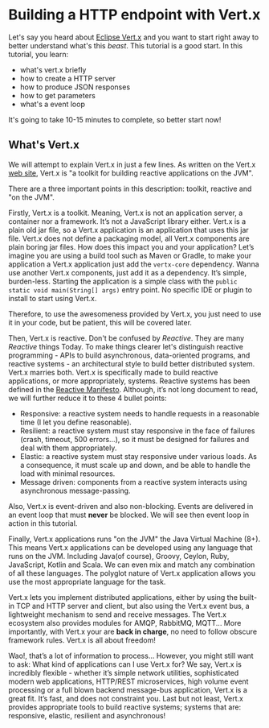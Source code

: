 # Building a HTTP endpoint with Vert.x

Let's say you heard about [Eclipse Vert.x](http://vertx.io) and you want to start right away to better understand what's this _beast_. This tutorial is a good start. In this tutorial, you learn:

* what's vert.x briefly
* how to create a HTTP server
* how to produce JSON responses
* how to get parameters
* what's a event loop

It's going to take 10-15 minutes to complete, so better start now!

## What's Vert.x

We will attempt to explain Vert.x in just a few lines. As written on the Vert.x [web site](http://vertx.io), Vert.x is "a toolkit for building reactive applications on the JVM".

There are a three important points in this description: toolkit, reactive and "on the JVM".

Firstly, Vert.x is a toolkit. Meaning, Vert.x is not an application server, a container nor a framework. It’s not a JavaScript library either. Vert.x is a plain old jar file, so a Vert.x application is an application that uses this jar file. Vert.x does not define a packaging model, all Vert.x components are plain boring jar files. How does this impact you and your application? Let’s imagine you are using a build tool such as Maven or Gradle, to make your application a Vert.x application just add the `vertx-core` dependency. Wanna use another Vert.x components, just add it as a dependency. It’s simple, burden-less. Starting the application is a simple class with the `public static void main(String[] args)` entry point. No specific IDE or plugin to install to start using Vert.x.

Therefore, to use the awesomeness provided by Vert.x, you just need to use it in your code, but be patient, this will be covered later.

Then, Vert.x is reactive. Don't be confused by _Reactive_. They are many _Reactive_ things Today. To make things clearer let's distinguish reactive programming - APIs to build asynchronous, data-oriented programs, and reactive systems - an architectural style to build better distributed system. Vert.x marries both. Vert.x is specifically made to build reactive applications, or more appropriately, systems. Reactive systems has been defined in the [Reactive Manifesto](http://www.reactivemanifesto.org). Although, it’s not long document to read, we will further reduce it to these 4 bullet points:

* Responsive: a reactive system needs to handle requests in a reasonable time (I let you define reasonable).
* Resilient: a reactive system must stay responsive in the face of failures (crash, timeout, 500 errors…​), so it must be designed for failures and deal with them appropriately.
* Elastic: a reactive system must stay responsive under various loads. As a consequence, it must scale up and down, and be able to handle the load with minimal resources.
* Message driven: components from a reactive system interacts using asynchronous message-passing.


Also, Vert.x is event-driven and also non-blocking. Events are delivered in an event loop that must **never** be blocked. We will see then event loop in action in this tutorial.

Finally, Vert.x applications runs "on the JVM" the Java Virtual Machine (8+). This means Vert.x applications can be developed using any language that runs on the JVM. Including Java(of course), Groovy, Ceylon, Ruby, JavaScript, Kotlin and Scala. We can even mix and match any combination of all these languages. The polyglot nature of Vert.x application allows you use the most appropriate language for the task.

Vert.x lets you implement distributed applications, either by using the built-in TCP and HTTP server and client, but also using the Vert.x event bus, a lightweight mechanism to send and receive messages. The Vert.x ecosystem also provides modules for AMQP, RabbitMQ, MQTT... More importantly, with Vert.x your are **back in charge**, no need to follow obscure framework rules. Vert.x is all about freedom!

Wao!, that’s a lot of information to process…​ However, you might still want to ask: What kind of applications can I use Vert.x for? We say, Vert.x is incredibly flexible - whether it’s simple network utilities, sophisticated modern web applications, HTTP/REST microservices, high volume event processing or a full blown backend message-bus application, Vert.x is a great fit. It’s fast, and does not constraint you. Last but not least, Vert.x provides appropriate tools to build reactive systems; systems that are: responsive, elastic, resilient and asynchronous!

